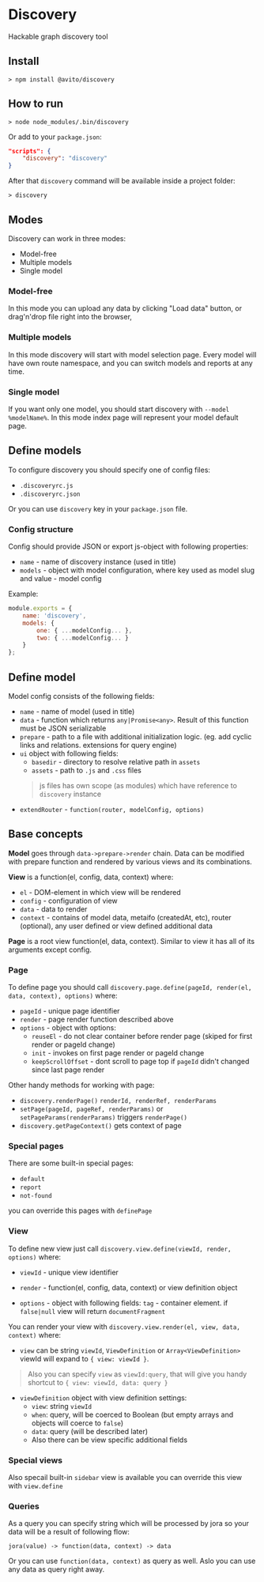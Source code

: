 # Discovery

Hackable graph discovery tool

## Install

```
> npm install @avito/discovery
```

## How to run

```
> node node_modules/.bin/discovery
```

Or add to your `package.json`:

```json
"scripts": {
    "discovery": "discovery"
}
```

After that `discovery` command will be available inside a project folder:

```
> discovery
```

## Modes

Discovery can work in three modes:

* Model-free
* Multiple models
* Single model

### Model-free

In this mode you can upload any data by clicking "Load data" button, or drag'n'drop file right into the browser,

### Multiple models

In this mode discovery will start with model selection page. Every model will have own route namespace, and you can switch models and reports at any time.

### Single model

If you want only one model, you should start discovery with `--model %modelName%`. In this mode index page will represent your model default page.

## Define models

To configure discovery you should specify one of config files:

* `.discoveryrc.js`
* `.discoveryrc.json`

Or you can use `discovery` key in your `package.json` file.

### Config structure

Config should provide JSON or export js-object with following properties:

* `name` - name of discovery instance (used in title)
* `models` - object with model configuration, where key used as model slug and value - model config

Example:
```js
module.exports = {
    name: 'discovery',
    models: {
        one: { ...modelConfig... },
        two: { ...modelConfig... }
    }
};
```

## Define model

Model config consists of the following fields:

* `name` - name of model (used in title)
* `data` - function which returns `any|Promise<any>`. Result of this function must be JSON serializable
* `prepare` - path to a file with additional initialization logic. (eg. add cyclic links and relations. extensions for query engine)
* `ui` object with following fields:
    * `basedir` - directory to resolve relative path in `assets`
    * `assets` - path to `.js` and `.css` files
    > js files has own scope (as modules) which have reference to `discovery` instance
* `extendRouter` - `function(router, modelConfig, options)`

## Base concepts

**Model** goes through `data->prepare->render` chain. Data can be modified with prepare function and rendered by various views and its combinations.

**View** is a function(el, config, data, context) where:

* `el` - DOM-element in which view will be rendered
* `config` - configuration of view
* `data` - data to render
* `context` - contains of model data, metaifo (createdAt, etc), router (optional), any user defined or view defined additional data

**Page** is a root view function(el, data, context). Similar to view it has all of its arguments except config.

### Page

To define page you should call `discovery.page.define(pageId, render(el, data, context), options)` where:

* `pageId` - unique page identifier
* `render` - page render function described above
* `options` - object with options:
    * `reuseEl` - do not clear container before render page (skiped for first render or pageId change)
    * `init` - invokes on first page render or pageId change
    * `keepScrollOffset` - dont scroll to page top if `pageId` didn't changed since last page render

Other handy methods for working with page:

* `discovery.renderPage()` `renderId, renderRef, renderParams`
* `setPage(pageId, pageRef, renderParams)` or `setPageParams(renderParams)` triggers `renderPage()`
* `discovery.getPageContext()` gets context of page

### Special pages

There are some built-in special pages:

* `default`
* `report`
* `not-found`

you can override this pages with `definePage`

### View

To define new view just call `discovery.view.define(viewId, render, options)` where:
* `viewId` - unique view identifier

* `render` - function(el, config, data, context) or view definition object
* `options` - object with following fields:
    `tag` - container element. if `false|null` view will return `documentFragment`

You can render your view with `discovery.view.render(el, view, data, context)` where:

* `view` can be string `viewId`, `ViewDefinition` or `Array<ViewDefinition>` viewId will expand to `{ view: viewId }`.
> Also you can specify `view` as `viewId:query`, that will give you handy shortcut to `{ view: viewId, data: query }`
* `viewDefinition` object with view definition settings:
    * `view`: string `viewId`
    * `when`: query, will be coerced to Boolean (but empty arrays and objects will coerce to `false`)
    * `data`: query (will be described later)
    * Also there can be view specific additional fields

### Special views

Also specail built-in `sidebar` view is available you can override this view with `view.define`

### Queries

As a query you can specify string which will be processed by jora so your data will be a result of following flow:

```
jora(value) -> function(data, context) -> data
```

Or you can use `function(data, context)` as query as well. Aslo you can use any data as query right away.
